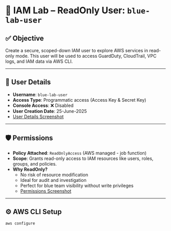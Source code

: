 # 🔐 IAM Lab – ReadOnly User: `blue-lab-user`

## ✅ Objective
Create a secure, scoped-down IAM user to explore AWS services in read-only mode. This user will be used to access GuardDuty, CloudTrail, VPC logs, and IAM data via AWS CLI.

---

## 👤 User Details
- **Username**: `blue-lab-user`
- **Access Type**: Programmatic access (Access Key & Secret Key)
- **Console Access**: ❌ Disabled
- **User Creation Date**: 25-June-2025
- [User Details Screenshot](../images/iam-user-creation.png)

---

## 🛡️ Permissions
- **Policy Attached**: `ReadOnlyAccess` (AWS managed - job function)
- **Scope**: Grants read-only access to IAM resources like users, roles, groups, and policies.
- **Why ReadOnly?**
  - No risk of resource modification
  - Ideal for audit and investigation
  - Perfect for blue team visibility without write privileges
  - [Permissions Screenshot](../images/policy-attached.png)

---

## ⚙️ AWS CLI Setup
```bash
aws configure
